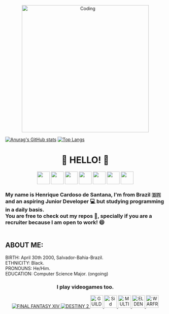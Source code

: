   <p align="center">
  <img alt="Coding" width="400" src="https://media.giphy.com/media/KpACNEh8jXK2Q/giphy.gif">
  </p>
 

 [![Anurag's GitHub stats](https://github-readme-stats.vercel.app/api?username=zellzephyrun&show_icones=true&theme=react)](https://github.com/anuraghazra/github-readme-stats) [![Top Langs](https://github-readme-stats.vercel.app/api/top-langs/?username=zellzephyrun&layout=compact&show_icones=true&theme=react)](https://github.com/anuraghazra/github-readme-stats) 

<p align="center">
  <h1 align="center"> 👋 HELLO! 👋 </h1>
</p>

<p align="center">
  
   <img align="center" src="https://user-images.githubusercontent.com/108832640/181861921-f4c9dc4b-92a0-4f62-a74c-19dd9794760d.png" height="40">
    <img align="center" src="https://user-images.githubusercontent.com/108832640/181862256-804c6728-c877-4263-9e08-3504ce0a6c95.png" height="40">
  <img align="center" src="https://user-images.githubusercontent.com/108832640/181862323-e4040235-7464-45aa-980f-ef01910c525e.png" height="40">
  <img align="center" src="https://user-images.githubusercontent.com/108832640/181862218-6834b715-e8c3-45f2-b6b5-cdc94e53770e.png" height="40">
    <img align="center" src="https://user-images.githubusercontent.com/108832640/181862289-bd8b1f98-628e-4a59-adb4-3ddfa9fd4286.png" height="40">
     <img align="center" src="https://user-images.githubusercontent.com/108832640/181997056-59700b8f-ad9d-4ac4-902a-84c1e014f338.png" height="40">
     <img align="center" src="https://user-images.githubusercontent.com/108832640/181997105-5211e89c-03e0-4875-9d06-5911be5b7086.png" height="40">


</p>

<h3> My name is Henrique Cardoso de Santana, I'm from Brazil 🇧🇷 and an aspiring Junior Developer 💻 but studying programming in a daily basis. <br> You are free to check out my repos 📔, specially if you are a recruiter because I am open to work! 😄 <br><br> </h3>
<h2> ABOUT ME: <br> </h2>
<p> BIRTH: April 30th 2000, Salvador-Bahia-Brazil. <br> ETHNICITY: Black. <br> PRONOUNS: He/Him. <br> EDUCATION: Computer Science Major. (ongoing) <br> </p>

<h3 align="center"> I play videogames too. </h3>
<p align="center">
  <a href="https://na.finalfantasyxiv.com/endwalker/" target="_blank">
<img src="https://user-images.githubusercontent.com/108832640/181866691-aec8b149-8a09-42f3-9ac2-dd965ad1fae6.png" title="FINAL FANTASY XIV" alt="FINAL FANTASY XIV"/> </a>
    <a href="https://www.bungie.net/7/en/destiny/newlight" target="_blank">
<img src="https://user-images.githubusercontent.com/108832640/181866997-484256cb-9891-48cb-a786-302659400eae.png" title="DESTINY 2" alt="DESTINY 2"/> </a>
  <a href="https://www.guildwars2.com/en/" target="_blank">
<img src="https://user-images.githubusercontent.com/108832640/181867066-be7ea15a-1ea5-4161-931c-d2afff658b07.png" title="GUILD WARS 2" alt="GUILD WARS 2" height="40px"/> </a>
    <a href="https://civilization.com/" target="_blank">
<img src="https://user-images.githubusercontent.com/108832640/181867180-3e9b41b7-2449-4642-9d03-f36951a025dd.png" title="Sid Meier's CIVILIZATION VI" alt="Sid Meier's CIVILIZATION VI" height="40px"/> </a>
      <a href="https://multiversus.com/en" target="_blank">
<img src="https://user-images.githubusercontent.com/108832640/181867360-d57c2dbb-3656-486d-b8df-2dbdfd38f11a.png" title="MULTIVERSUS" alt="MULTIVERSUS" height="40px"/> </a>
        <a href="https://en.bandainamcoent.eu/elden-ring/elden-ring" target="_blank">
<img src="https://user-images.githubusercontent.com/108832640/181867528-0ed4cc74-283d-4d8a-b109-c699dfada9c8.png" title="ELDEN RING" alt="ELDEN RING" height="40px"/> </a>
          <a href="https://www.warframe.com/landing" target="_blank">
<img src="https://user-images.githubusercontent.com/108832640/181867626-77596edc-c673-410c-8f72-4c6f68974881.png" title="WARFRAME" alt="WARFRAME" height="40px"/> </a>








</p>
